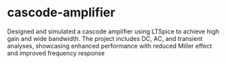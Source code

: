 # cascode-amplifier
Designed and simulated a cascode amplifier using LTSpice to achieve high gain and wide bandwidth. The project includes DC, AC, and transient analyses, showcasing enhanced performance with reduced Miller effect and improved frequency response
